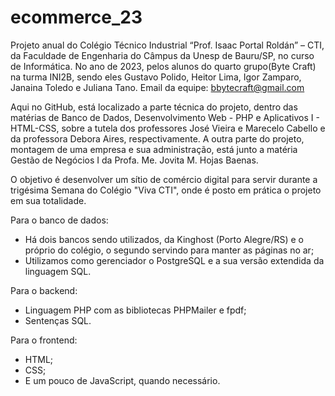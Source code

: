 # ecommerce_23
Projeto anual do Colégio Técnico Industrial “Prof. Isaac Portal Roldán” – CTI, da Faculdade de Engenharia 
do Câmpus da Unesp de Bauru/SP, no curso de Informática. 
No ano de 2023, pelos alunos do quarto grupo(Byte Craft) na turma INI2B, sendo eles Gustavo Polido, 
Heitor Lima, Igor Zamparo, Janaina Toledo e Juliana Tano. 
Email da equipe: bbytecraft@gmail.com

Aqui no GitHub, está localizado a parte técnica do projeto, dentro das matérias de Banco de Dados, 
Desenvolvimento Web - PHP e Aplicativos I - HTML-CSS, sobre a tutela dos professores José Vieira 
e Marecelo Cabello e da professora Debora Aires, respectivamente. 
A outra parte do projeto, montagem de uma empresa e sua administração, está junto a matéria 
Gestão de Negócios I da Profa. Me. Jovita M. Hojas Baenas.

O objetivo é desenvolver um sítio de comércio digital para servir durante a trigésima Semana do Colégio
"Viva CTI", onde é posto em prática o projeto em sua totalidade. 

Para o banco de dados:
  - Há dois bancos sendo utilizados, da Kinghost (Porto Alegre/RS) e o próprio do colégio, o segundo
    servindo para manter as páginas no ar;
  - Utilizamos como gerenciador o PostgreSQL e a sua versão extendida da linguagem SQL.

Para o backend:
  - Linguagem PHP com as bibliotecas PHPMailer e fpdf;
  - Sentenças SQL.

Para o frontend:
  - HTML;
  - CSS;
  - E um pouco de JavaScript, quando necessário.

